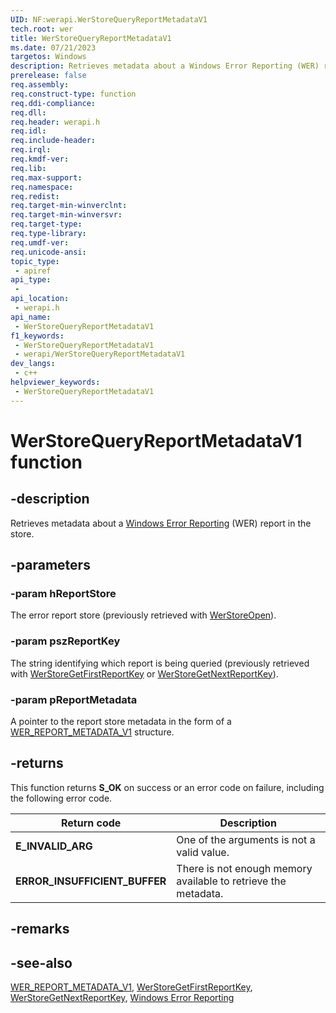 ```yaml
---
UID: NF:werapi.WerStoreQueryReportMetadataV1
tech.root: wer
title: WerStoreQueryReportMetadataV1
ms.date: 07/21/2023
targetos: Windows
description: Retrieves metadata about a Windows Error Reporting (WER) report in the store.
prerelease: false
req.assembly: 
req.construct-type: function
req.ddi-compliance: 
req.dll: 
req.header: werapi.h
req.idl: 
req.include-header: 
req.irql: 
req.kmdf-ver: 
req.lib: 
req.max-support: 
req.namespace: 
req.redist: 
req.target-min-winverclnt: 
req.target-min-winversvr: 
req.target-type: 
req.type-library: 
req.umdf-ver: 
req.unicode-ansi: 
topic_type:
 - apiref
api_type:
 - 
api_location:
 - werapi.h
api_name:
 - WerStoreQueryReportMetadataV1
f1_keywords:
 - WerStoreQueryReportMetadataV1
 - werapi/WerStoreQueryReportMetadataV1
dev_langs:
 - c++
helpviewer_keywords:
 - WerStoreQueryReportMetadataV1
---
```


# WerStoreQueryReportMetadataV1 function

## -description

Retrieves metadata about a [Windows Error Reporting](../_wer/index.md) (WER) report in the store.

## -parameters

### -param hReportStore

The error report store (previously retrieved with [WerStoreOpen](/windows/desktop/api/werapi/nf-werapi-werstoreopen)).

### -param pszReportKey

The string identifying which report is being queried (previously retrieved with [WerStoreGetFirstReportKey](/windows/desktop/api/werapi/nf-werapi-werstoregetfirstreportkey) or [WerStoreGetNextReportKey](/windows/desktop/api/werapi/nf-werapi-werstoregetnextreportkey)).

### -param pReportMetadata

A pointer to the report store metadata in the form of a [WER_REPORT_METADATA_V1](ns-werapi-wer_report_metadata_v1.md) structure.

## -returns

This function returns **S_OK** on success or an error code on failure, including the following error code.

|Return code|Description|
|--- |--- |
|**E_INVALID_ARG**|One of the arguments is not a valid value.|
|**ERROR_INSUFFICIENT_BUFFER**|There is not enough memory available to retrieve the metadata. |

## -remarks

## -see-also

[WER_REPORT_METADATA_V1](ns-werapi-wer_report_metadata_v1.md), [WerStoreGetFirstReportKey](/windows/desktop/api/werapi/nf-werapi-werstoregetfirstreportkey), [WerStoreGetNextReportKey](/windows/desktop/api/werapi/nf-werapi-werstoregetnextreportkey), [Windows Error Reporting](../_wer/index.md)
